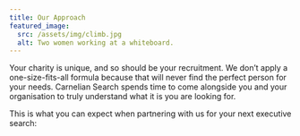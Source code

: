 ```yaml
---
title: Our Approach
featured_image:
  src: /assets/img/climb.jpg
  alt: Two women working at a whiteboard.
---
```


Your charity is unique, and so should be your recruitment. We don’t apply a one-size-fits-all formula because that will never find the perfect person for your needs. Carnelian Search spends time to come alongside you and your organisation to truly understand what it is you are looking for.

This is what you can expect when partnering with us for your next executive search:
